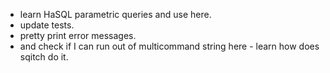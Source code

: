  * learn HaSQL parametric queries and use here.
 * update tests.
 * pretty print error messages.
 * and check if I can run out of multicommand string here - learn how does sqitch do it.
